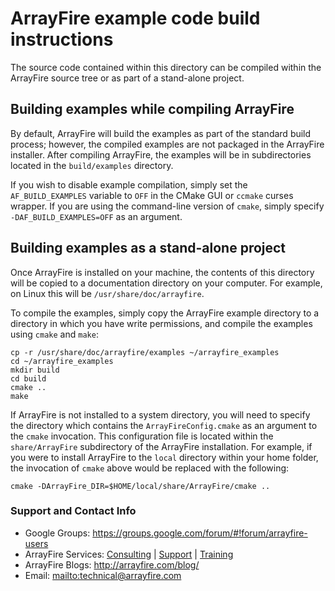 ArrayFire example code build instructions
=====

The source code contained within this directory can be compiled within the 
ArrayFire source tree or as part of a stand-alone project. 

## Building examples while compiling ArrayFire

By default, ArrayFire will build the examples as part of the standard build
process; however, the compiled examples are not packaged in the ArrayFire
installer. After compiling ArrayFire, the examples will be in subdirectories
located in the `build/examples` directory.

If you wish to disable example compilation, simply set the `AF_BUILD_EXAMPLES`
variable to `OFF` in the CMake GUI or `ccmake` curses wrapper. If you are
using the command-line version of `cmake`, simply specify 
`-DAF_BUILD_EXAMPLES=OFF` as an argument.

## Building examples as a stand-alone project

Once ArrayFire is installed on your machine, the contents of this directory
will be copied to a documentation directory on your computer. For example,
on Linux this will be `/usr/share/doc/arrayfire`.

To compile the examples, simply copy the ArrayFire example directory to
a directory in which you have write permissions, and compile the examples
using `cmake` and `make`:

    cp -r /usr/share/doc/arrayfire/examples ~/arrayfire_examples
    cd ~/arrayfire_examples
    mkdir build
    cd build
    cmake ..
    make
    
If ArrayFire is not installed to a system directory, you will need to specify
the directory which contains the `ArrayFireConfig.cmake` as an argument to the
`cmake` invocation. This configuration file is located within the 
`share/ArrayFire` subdirectory of the ArrayFire installation. For example,
if you were to install ArrayFire to the `local` directory within your home
folder, the invocation of `cmake` above would be replaced with the following:

    cmake -DArrayFire_DIR=$HOME/local/share/ArrayFire/cmake ..
    
### Support and Contact Info

* Google Groups: https://groups.google.com/forum/#!forum/arrayfire-users
* ArrayFire Services:  [Consulting](http://arrayfire.com/consulting/)  |  [Support](http://arrayfire.com/support/)   |  [Training](http://arrayfire.com/training/)
* ArrayFire Blogs: http://arrayfire.com/blog/
* Email: <mailto:technical@arrayfire.com>
